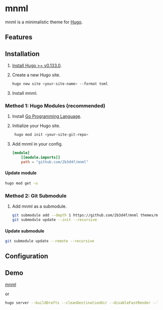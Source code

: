 # mnml

mnml is a minimalistic theme for [Hugo](https://gohugo.io/).

## Features

## Installation

1. [Install Hugo >= v0.133.0](https://gohugo.io/getting-started/installing/).
2. Create a new Hugo site.

    ```bash
    hugo new site <your-site-name> --format toml
    ```

3. Install mnml.

### Method 1: Hugo Modules (recommended)

1. Install [Go Programming Language](https://go.dev/doc/install).
2. Initialize your Hugo site.

   ```bash
    hugo mod init <your-site-git-repo>
    ```

3. Add mnml in your config.

    ```toml
    [module]
        [[module.imports]]
        path = "github.com/2b3d4f/mnml"
    ```

#### Update module

```bash
hugo mod get -u
```

### Method 2: Git Submodule

1. Add mnml as a submodule.

    ```bash
    git submodule add --depth 1 https://github.com/2b3d4f/mnml themes/mnml
    git submodule update --init --recursive
    ```

#### Update submodule

```bash
git submodule update --remote --recursive
```

## Configuration

## Demo

[mnml](https://2b3d4f.github.io/mnml)

or

```bash
hugo server --buildDrafts --cleanDestinationDir --disableFastRender --logLevel info -N --contentDir ./example/content --config ./example/hugo.toml
```
